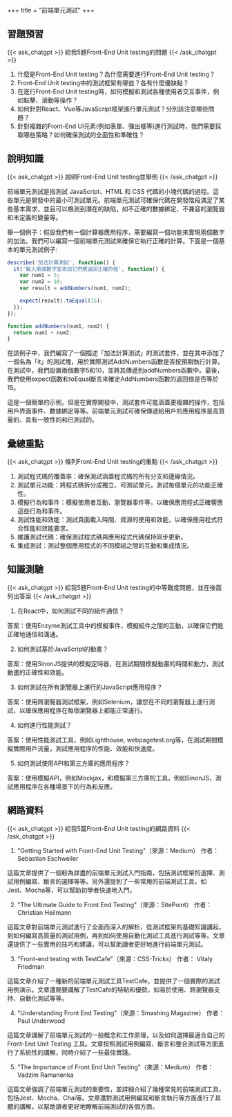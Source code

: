 +++
title = "前端單元測試"
+++
## 習題預習
{{< ask_chatgpt >}}
給我5題Front-End Unit testing的問題
{{< /ask_chatgpt >}}



1. 什麼是Front-End Unit testing？為什麼需要進行Front-End Unit testing？
2. Front-End Unit testing中的測試框架有哪些？各有什麼優缺點？
3. 在進行Front-End Unit testing時，如何模擬和測試各種使用者交互事件，例如點擊、滾動等操作？
4. 如何針對React、Vue等JavaScript框架進行單元測試？分別該注意哪些問題？
5. 針對複雜的Front-End UI元素(例如表單、彈出框等)進行測試時，我們需要採取哪些策略？如何確保測試的全面性和準確性？   

## 說明知識
{{< ask_chatgpt >}}
說明Front-End Unit testing並舉例
{{< /ask_chatgpt >}}



前端單元測試是指測試 JavaScript、HTML 和 CSS 代碼的小塊代碼的過程。這些單元是開發中的最小可測試單元。前端單元測試可確保代碼在開發階段滿足了某些基本需求，並且可以檢測到潛在的缺陷，如不正確的數據綁定、不兼容的瀏覽器和未定義的變量等。

舉一個例子：假設我們有一個計算器應用程序，需要編寫一個功能來實現兩個數字的加法。我們可以編寫一個前端單元測試來確保它執行正確的計算。下面是一個基本的單元測試例子:

```JavaScript
describe('加法計算測試', function() {
  it('輸入兩個數字並添加它們應返回正確的值', function() {
    var num1 = 5;
    var num2 = 10;
    var result = addNumbers(num1, num2);

    expect(result).toEqual(15);
  });
});

function addNumbers(num1, num2) {
  return num1 + num2;
}
```

在該例子中，我們編寫了一個描述「加法計算測試」的測試套件，並在其中添加了一個名為「it」的測試塊，用於實際測試AddNumbers函數是否按預期執行計算。在測試中，我們設置兩個數字5和10，並將其傳遞到addNumbers函數中。最後，我們使用expect函數和toEqual斷言來確定AddNumbers函數的返回值是否等於15。

這是一個簡單的示例，但是在實際開發中，測試套件可能涵蓋更複雜的操作，包括用戶界面事件、數據綁定等等。前端單元測試可確保傳遞給用戶的應用程序是高質量的、具有一致性的和已測試的。   

## 彙總重點
{{< ask_chatgpt >}}
條列Front-End Unit testing的重點
{{< /ask_chatgpt >}}



1. 測試程式碼的覆蓋率：確保測試涵蓋程式碼的所有分支和邊緣情況。
2. 測試單元功能：將程式碼拆分成獨立、可測試單元，測試每個單元的功能正確性。
3. 模擬行為和事件：模擬使用者互動、瀏覽器事件等，以確保應用程式正確響應這些行為和事件。
4. 測試性能和效能：測試頁面載入時間、資源的使用和效能，以確保應用程式符合性能和效能要求。
5. 維護測試代碼：確保測試程式碼與應用程式代碼保持同步更新。
6. 集成測試：測試整個應用程式的不同模組之間的互動和集成情況。   

## 知識測驗
{{< ask_chatgpt >}}
給我5題Front-End Unit testing的中等難度問題，並在後面列出答案
{{< /ask_chatgpt >}}



1. 在React中，如何測試不同的組件通信？

答案：使用Enzyme測試工具中的模擬事件，模擬組件之間的互動，以確保它們能正確地通信和溝通。

2. 如何測試基於JavaScript的動畫？

答案：使用SinonJS提供的模擬定時器，在測試期間模擬動畫的時間和動力，測試動畫的正確性和效能。

3. 如何測試在所有瀏覽器上運行的JavaScript應用程序？

答案：使用跨瀏覽器測試框架，例如Selenium，讓您在不同的瀏覽器上運行測試，以確保應用程序在每個瀏覽器上都能正常運行。

4. 如何進行性能測試？

答案：使用性能測試工具，例如Lighthouse, webpagetest.org等，在測試期間模擬實際用戶流量，測試應用程序的性能、效能和快速度。

5. 如何測試使用API和第三方庫的應用程序？

答案：使用模擬API，例如Mockjax，和模擬第三方庫的工具，例如SinonJS，測試應用程序在各種場景下的行為和反應。   

## 網路資料
{{< ask_chatgpt >}}
給我5篇Front-End Unit testing的網路資料
{{< /ask_chatgpt >}}



1. "Getting Started with Front-End Unit Testing"（來源：Medium）
作者：Sebastian Eschweiler

這篇文章提供了一個較為詳盡的前端單元測試入門指南，包括測試框架的選擇、測試用例編寫、斷言的選擇等等。另外還提到了一些常用的前端測試工具，如Jest、Mocha等，可以幫助初學者快速地入門。

2. "The Ultimate Guide to Front End Testing"（來源：SitePoint）
作者： Christian Heilmann

這篇文章對前端單元測試進行了全面而深入的解析，從測試框架的基礎知識講起，到如何編寫高質量的測試用例，再到如何使用自動化測試工具進行測試等等。文章還提供了一些實用的技巧和建議，可以幫助讀者更好地進行前端單元測試。

3. "Front-end testing with TestCafe"（來源：CSS-Tricks）
作者： Vitaly Friedman

這篇文章介紹了一種新的前端單元測試工具TestCafe，並提供了一個實際的測試用例演示。文章還簡要講解了TestCafe的特點和優勢，如易於使用、跨瀏覽器支持、自動化測試等等。

4. "Understanding Front End Testing"（來源：Smashing Magazine）
作者： Paul Underwood

這篇文章講解了前端單元測試的一般概念和工作原理，以及如何選擇最適合自己的Front-End Unit Testing 工具。文章按照測試用例編寫、斷言和整合測試等方面進行了系統性的講解，同時介紹了一些最佳實踐。

5. "The Importance of Front End Unit Testing"（來源：Medium）
作者： Vadzim Ramanenka

這篇文章強調了前端單元測試的重要性，並詳細介紹了幾種常見的前端測試工具，包括Jest、Mocha、Chai等。文章還對測試用例編寫和斷言執行等方面進行了具體的講解，以幫助讀者更好地瞭解前端測試的各個方面。   

